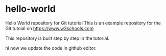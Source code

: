 # hello-world
Hello World repository for Git tutorial
This is an example repository for the Git tutoial on https://www.w3schools.com

This repository is built step by step in the tutorial.

hi now we update the code in github editor.
